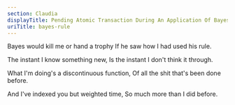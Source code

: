 ```yaml
---
section: Claudia
displayTitle: Pending Atomic Transaction During An Application Of Bayes' Rule
uriTitle: bayes-rule
---
```


Bayes would kill me or hand a trophy
If he saw how I had used his rule.

The instant I know something new,
Is the instant I don't think it through.

What I'm doing's a discontinuous function,
Of all the shit that's been done before.

And I've indexed you but weighted time,
So much more than I did before.
